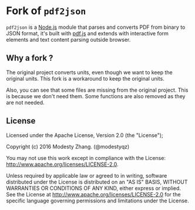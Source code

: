 # Fork of `pdf2json`

`pdf2json` is a [Node.js](http://nodejs.org/) module that parses and converts PDF from binary to JSON format, it's built with [pdf.js](https://github.com/mozilla/pdf.js/) and extends with interactive form elements and text content parsing outside browser.

## Why a fork ?

The original project converts units, even though we want to keep the original units.
This fork is a workaround to keep the original units.

Also, you can see that some files are missing from the original project.
This is because we don't need them. Some functions are also removed as they are not needed.

## License

Licensed under the Apache License, Version 2.0 (the "License");

Copyright (c) 2016 Modesty Zhang. (@modestyqz)

You may not use this work except in compliance with the License:
<http://www.apache.org/licenses/LICENSE-2.0>.

Unless required by applicable law or agreed to in writing, software
distributed under the License is distributed on an "AS IS" BASIS,
WITHOUT WARRANTIES OR CONDITIONS OF ANY KIND, either express or implied.
See the License at <http://www.apache.org/licenses/LICENSE-2.0> for the
specific language governing permissions and limitations under the License.

